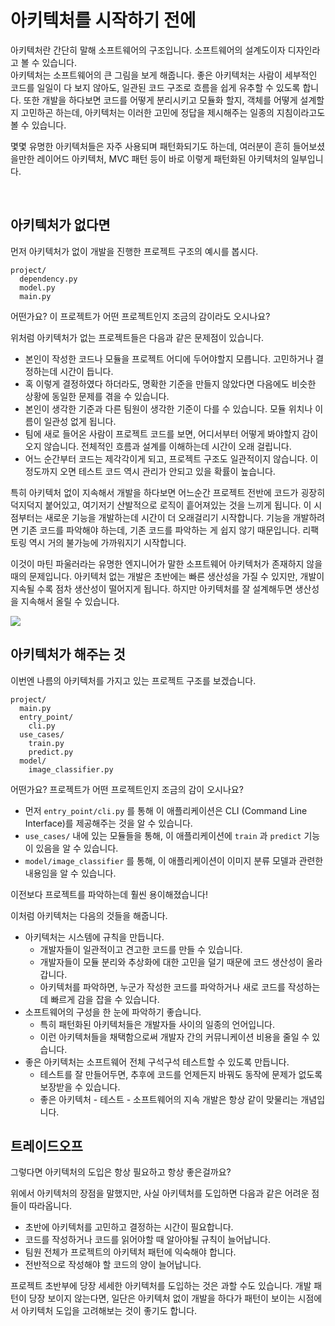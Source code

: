 # 아키텍처를 시작하기 전에

아키텍처란 간단히 말해 소프트웨어의 구조입니다. 소프트웨어의 설계도이자 디자인라고 볼 수 있습니다.  
아키텍처는 소프트웨어의 큰 그림을 보게 해줍니다. 좋은 아키텍처는 사람이 세부적인 코드를 일일이 다 보지 않아도, 일관된 코드 구조로 흐름을 쉽게 유추할 수 있도록 합니다. 또한 개발을 하다보면 코드를 어떻게 분리시키고 모듈화 할지, 객체를 어떻게 설계할지 고민하곤 하는데, 아키텍처는 이러한 고민에 정답을 제시해주는 일종의 지침이라고도 볼 수 있습니다.

몇몇 유명한 아키텍처들은 자주 사용되며 패턴화되기도 하는데, 여러분이 흔히 들어보셨을만한 레이어드 아키텍처, MVC 패턴 등이 바로 이렇게 패턴화된 아키텍처의 일부입니다. 

<br>

## 아키텍처가 없다면

먼저 아키텍처가 없이 개발을 진행한 프로젝트 구조의 예시를 봅시다.

```
project/
  dependency.py
  model.py
  main.py
```

어떤가요? 이 프로젝트가 어떤 프로젝트인지 조금의 감이라도 오시나요?  

위처럼 아키텍처가 없는 프로젝트들은 다음과 같은 문제점이 있습니다.

- 본인이 작성한 코드나 모듈을 프로젝트 어디에 두어야할지 모릅니다. 고민하거나 결정하는데 시간이 듭니다.
- 혹 이렇게 결정하였다 하더라도, 명확한 기준을 만들지 않았다면 다음에도 비슷한 상황에 동일한 문제를 겪을 수 있습니다.
- 본인이 생각한 기준과 다른 팀원이 생각한 기준이 다를 수 있습니다. 모듈 위치나 이름이 일관성 없게 됩니다.
- 팀에 새로 들어온 사람이 프로젝트 코드를 보면, 어디서부터 어떻게 봐야할지 감이 오지 않습니다. 전체적인 흐름과 설계를 이해하는데 시간이 오래 걸립니다.
- 어느 순간부터 코드는 제각각이게 되고, 프로젝트 구조도 일관적이지 않습니다. 이 정도까지 오면 테스트 코드 역시 관리가 안되고 있을 확률이 높습니다.

특히 아키텍처 없이 지속해서 개발을 하다보면 어느순간 프로젝트 전반에 코드가 굉장히 덕지덕지 붙어있고, 여기저기 산발적으로 로직이 흩어져있는 것을 느끼게 됩니다. 이 시점부터는 새로운 기능을 개발하는데 시간이 더 오래걸리기 시작합니다. 기능을 개발하려면 기존 코드를 파악해야 하는데, 기존 코드를 파악하는 게 쉽지 않기 때문입니다. 리팩토링 역시 거의 불가능에 가까워지기 시작합니다.

이것이 마틴 파울러라는 유명한 엔지니어가 말한 소프트웨어 아키텍처가 존재하지 않을 때의 문제입니다. 아키텍처 없는 개발은 초반에는 빠른 생산성을 가질 수 있지만, 개발이 지속될 수록 점차 생산성이 떨어지게 됩니다. 하지만 아키텍처를 잘 설계해두면 생산성을 지속해서 올릴 수 있습니다.

![](https://wnsgml972.github.io/assets/images/2021-03-06-Why/Untitled%203.png)



## 아키텍처가 해주는 것

이번엔 나름의 아키텍처를 가지고 있는 프로젝트 구조를 보겠습니다.

```
project/
  main.py
  entry_point/
    cli.py
  use_cases/
    train.py
    predict.py
  model/
    image_classifier.py
```

어떤가요? 프로젝트가 어떤 프로젝트인지 조금의 감이 오시나요?  

- 먼저 `entry_point/cli.py` 를 통해 이 애플리케이션은 CLI (Command Line Interface)를 제공해주는 것을 알 수 있습니다.
- `use_cases/` 내에 있는 모듈들을 통해, 이 애플리케이션에 `train` 과 `predict` 기능이 있음을 알 수 있습니다.
- `model/image_classifier` 를 통해, 이 애플리케이션이 이미지 분류 모델과 관련한 내용임을 알 수 있습니다.

이전보다 프로젝트를 파악하는데 훨씬 용이해졌습니다! 

이처럼 아키텍처는 다음의 것들을 해줍니다.

- 아키텍처는 시스템에 규칙을 만듭니다. 
    - 개발자들이 일관적이고 견고한 코드를 만들 수 있습니다.
    - 개발자들이 모듈 분리와 추상화에 대한 고민을 덜기 때문에 코드 생산성이 올라갑니다.
    - 아키텍처를 파악하면, 누군가 작성한 코드를 파악하거나 새로 코드를 작성하는데 빠르게 감을 잡을 수 있습니다.
- 소프트웨어의 구성을 한 눈에 파악하기 좋습니다.
    - 특히 패턴화된 아키텍처들은 개발자들 사이의 일종의 언어입니다. 
    - 이런 아키텍처들을 채택함으로써 개발자 간의 커뮤니케이션 비용을 줄일 수 있습니다.
- 좋은 아키텍처는 소프트웨어 전체 구석구석 테스트할 수 있도록 만듭니다.
    - 테스트를 잘 만들어두면, 추후에 코드를 언제든지 바꿔도 동작에 문제가 없도록 보장받을 수 있습니다.
    - 좋은 아키텍처 - 테스트 - 소프트웨어의 지속 개발은 항상 같이 맞물리는 개념입니다.



## 트레이드오프

그렇다면 아키텍처의 도입은 항상 필요하고 항상 좋은걸까요?

위에서 아키텍처의 장점을 말했지만, 사실 아키텍처를 도입하면 다음과 같은 어려운 점들이 따라옵니다.

- 초반에 아키텍처를 고민하고 결정하는 시간이 필요합니다. 
- 코드를 작성하거나 코드를 읽어야할 때 알아야될 규칙이 늘어납니다.
- 팀원 전체가 프로젝트의 아키텍처 패턴에 익숙해야 합니다.
- 전반적으로 작성해야 할 코드의 양이 늘어납니다.

프로젝트 초반부에 당장 세세한 아키텍처를 도입하는 것은 과할 수도 있습니다. 개발 패턴이 당장 보이지 않는다면, 일단은 아키텍처 없이 개발을 하다가 패턴이 보이는 시점에서 아키텍처 도입을 고려해보는 것이 좋기도 합니다.


